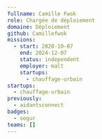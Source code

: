 ```yaml
---
fullname: Camille Fwok
role: Chargée de déploiement
domaine: Déploiement
github: Camillefwok
missions:
  - start: 2020-10-07
    end: 2024-12-07
    status: independent
    employer: malt
    startups:
      - chauffage-urbain
startups:
  - chauffage-urbain
previously:
  - aidantsconnect
badges:
  - segur
teams: []
---
```

